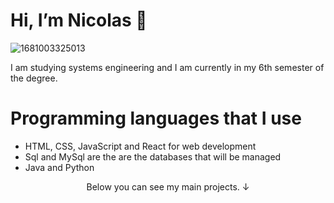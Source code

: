 <div>
<h1>Hi, I’m Nicolas 👋</h1>
</div>

![1681003325013](https://github.com/Nicolas2508Ca/Nicolas2508Ca/assets/134456799/539ee77c-6589-40ed-a0e8-e17d79d90ba6)


<p>I am studying systems engineering and I am currently in my 6th semester of the degree.</p>

<h1>Programming languages ​​that I use</h1>

* HTML, CSS, JavaScript and React for web development
* Sql and MySql are the are the databases that will be managed
* Java and Python

<p align="center">Below you can see my main projects. ↓ </p>

